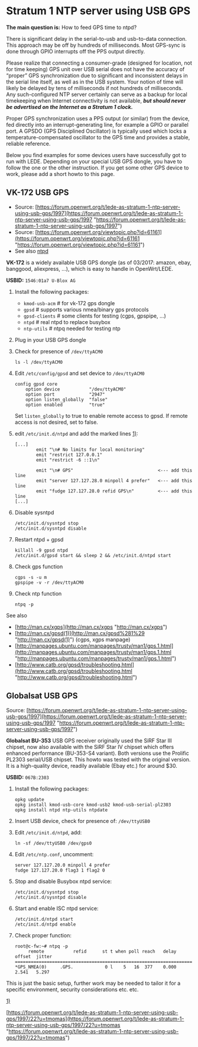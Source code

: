 # Stratum 1 NTP server using USB GPS

**The main question is:** How to feed GPS time to ntpd?

There is significant delay in the serial-to-usb and usb-to-data connection. This approach may be off by hundreds of milliseconds. Most GPS-sync is done through GPIO interrupts off the PPS output directly.

Please realize that connecting a consumer-grade (designed for location, not for time keeping) GPS unit over USB serial does not have the accuracy of “proper” GPS synchronization due to significant and inconsistent delays in the serial line itself, as well as in the USB system. Your notion of time will likely be delayed by tens of milliseconds if not hundreds of milliseconds. Any such-configured NTP server certainly can serve as a backup for local timekeeping when Internet connectivity is not available, ***but should never be advertised on the Internet as a Stratum 1 clock.***

Proper GPS synchronization uses a PPS output (or similar) from the device, fed directly into an interrupt-generating line, for example a GPIO or parallel port. A GPSDO (GPS Disciplined Oscillator) is typically used which locks a temperature-compensated oscillator to the GPS time and provides a stable, reliable reference.

Below you find examples for some devices users have successfully got to run with LEDE. Depending on your special USB GPS dongle, you have to follow the one or the other instruction. If you get some other GPS device to work, please add a short howto to this page.

## VK-172 USB GPS

- Source: [https://forum.openwrt.org/t/lede-as-stratum-1-ntp-server-using-usb-gps/1997](https://forum.openwrt.org/t/lede-as-stratum-1-ntp-server-using-usb-gps/1997 "https://forum.openwrt.org/t/lede-as-stratum-1-ntp-server-using-usb-gps/1997")
- Source: [https://forum.openwrt.org/viewtopic.php?id=61161](https://forum.openwrt.org/viewtopic.php?id=61161 "https://forum.openwrt.org/viewtopic.php?id=61161")
- See also [ntpd](/docs/ntpd "docs:ntpd")

**VK-172** is a widely available USB GPS dongle (as of 03/2017: amazon, ebay, banggood, aliexpress, ...), which is easy to handle in OpenWrt/LEDE.

**USBID:** `1546:01a7 U-Blox AG`

1. Install the following packages:
   
   - `kmod-usb-acm` # for vk-172 gps dongle
   - `gpsd` # supports various nmea/binary gps protocols
   - `gpsd-clients` # some clients for testing (cgps, gpspipe, ...)
   - `ntpd` # real ntpd to replace busybox
   - `ntp-utils` # ntpq needed for testing ntp
2. Plug in your USB GPS dongle
3. Check for presence of `/dev/ttyACM0`
   
   ```
   ls -l /dev/ttyACM0
   ```
4. Edit `/etc/config/gpsd` and set device to `/dev/ttyACM0`
   
   ```
   config gpsd core
       option device           "/dev/ttyACM0"
       option port             "2947"
       option listen_globally  "false"
       option enabled          "true"
   ```
   
   Set `listen_globally` to true to enable remote access to gpsd. If remote access is not desired, set to false.
5. edit `/etc/init.d/ntpd` and add the marked lines [1)](#fn__1):
   
   ```
   [...]
           emit "\n# No limits for local monitoring"
           emit "restrict 127.0.0.1"
           emit "restrict -6 ::1\n"
   
           emit "\n# GPS"                                <--- add this line
           emit "server 127.127.28.0 minpoll 4 prefer"   <--- add this line
           emit "fudge 127.127.28.0 refid GPS\n"         <--- add this line
   [...]
   ```
6. Disable sysntpd
   
   ```
   /etc/init.d/sysntpd stop
   /etc/init.d/sysntpd disable
   ```
7. Restart ntpd + gpsd
   
   ```
   killall -9 gpsd ntpd
   /etc/init.d/gpsd start && sleep 2 && /etc/init.d/ntpd start
   ```
8. Check gps function
   
   ```
   cgps -s -u m
   gpspipe -v -r /dev/ttyACM0
   ```
9. Check ntp function
   
   ```
   ntpq -p
   ```

See also

- [http://man.cx/xgps](http://man.cx/xgps "http://man.cx/xgps")
- [http://man.cx/gpsd(1)](http://man.cx/gpsd%281%29 "http://man.cx/gpsd(1)") (cgps, xgps manpage)
- [http://manpages.ubuntu.com/manpages/trusty/man1/gps.1.html](http://manpages.ubuntu.com/manpages/trusty/man1/gps.1.html "http://manpages.ubuntu.com/manpages/trusty/man1/gps.1.html")
- [http://www.catb.org/gpsd/troubleshooting.html](http://www.catb.org/gpsd/troubleshooting.html "http://www.catb.org/gpsd/troubleshooting.html")

## Globalsat USB GPS

Source: [https://forum.openwrt.org/t/lede-as-stratum-1-ntp-server-using-usb-gps/1997](https://forum.openwrt.org/t/lede-as-stratum-1-ntp-server-using-usb-gps/1997 "https://forum.openwrt.org/t/lede-as-stratum-1-ntp-server-using-usb-gps/1997")

**Globalsat BU-353** USB GPS receiver originally used the SiRF Star III chipset, now also available with the SiRF Star IV chipset which offers enhanced performance (BU-353-S4 variant). Both versions use the Prolific PL2303 serial/USB chipset. This howto was tested with the original version. It is a high-quality device, readily available (Ebay etc.) for around $30.

**USBID:** `067B:2303`

1. Install the following packages:
   
   ```
   opkg update
   opkg install kmod-usb-core kmod-usb2 kmod-usb-serial-pl2303
   opkg install ntpd ntp-utils ntpdate
   ```
2. Insert USB device, check for presence of: `/dev/ttyUSB0`
3. Edit `/etc/init.d/ntpd`, add:
   
   ```
   ln -sf /dev/ttyUSB0 /dev/gps0
   ```
4. Edit `/etc/ntp.conf`, uncomment:
   
   ```
   server 127.127.20.0 minpoll 4 prefer
   fudge 127.127.20.0 flag3 1 flag2 0
   ```
5. Stop and disable Busybox ntpd service:
   
   ```
   /etc/init.d/sysntpd stop
   /etc/init.d/sysntpd disable
   ```
6. Start and enable ISC ntpd service:
   
   ```
   /etc/init.d/ntpd start
   /etc/init.d/ntpd enable
   ```
7. Check proper function:
   
   ```
   root@c-fw:~# ntpq -p
        remote           refid      st t when poll reach   delay   offset  jitter
   ==============================================================================
   *GPS_NMEA(0)     .GPS.            0 l    5   16  377    0.000    2.541   5.297
   ```

This is just the basic setup, further work may be needed to tailor it for a specific environment, security considerations etc. etc.

[1)](#fnt__1)

[https://forum.openwrt.org/t/lede-as-stratum-1-ntp-server-using-usb-gps/1997/22?u=tmomas](https://forum.openwrt.org/t/lede-as-stratum-1-ntp-server-using-usb-gps/1997/22?u=tmomas "https://forum.openwrt.org/t/lede-as-stratum-1-ntp-server-using-usb-gps/1997/22?u=tmomas")
